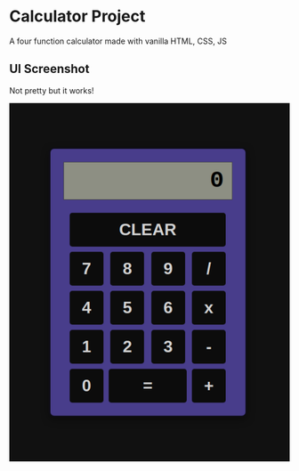 # Calculator Project
A four function calculator made with vanilla HTML, CSS, JS 
## UI Screenshot
Not pretty but it works!

![calculator ui](./calc-ui.png)